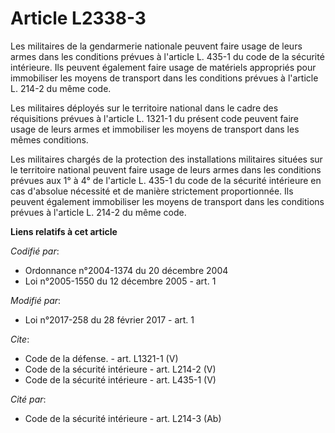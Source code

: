 # Article L2338-3

Les militaires de la gendarmerie nationale peuvent faire usage de leurs armes dans les conditions prévues à l'article L.
435-1 du code de la sécurité intérieure. Ils peuvent également faire usage de matériels appropriés pour immobiliser les
moyens de transport dans les conditions prévues à l'article L. 214-2 du même code. 

Les militaires déployés sur le territoire national dans le cadre des réquisitions prévues à l'article L. 1321-1 du présent
code peuvent faire usage de leurs armes et immobiliser les moyens de transport dans les mêmes conditions. 

Les militaires chargés de la protection des installations militaires situées sur le territoire national peuvent faire usage
de leurs armes dans les conditions prévues aux 1° à 4° de l'article L. 435-1 du code de la sécurité intérieure en cas
d'absolue nécessité et de manière strictement proportionnée. Ils peuvent également immobiliser les moyens de transport dans
les conditions prévues à l'article L. 214-2 du même code.

**Liens relatifs à cet article**

_Codifié par_:

  - Ordonnance n°2004-1374 du 20 décembre 2004
  - Loi n°2005-1550 du 12 décembre 2005 - art. 1

_Modifié par_:

  - Loi n°2017-258 du 28 février 2017 - art. 1

_Cite_:

  - Code de la défense. - art. L1321-1 (V)
  - Code de la sécurité intérieure - art. L214-2 (V)
  - Code de la sécurité intérieure - art. L435-1 (V)

_Cité par_:

  - Code de la sécurité intérieure - art. L214-3 (Ab)
